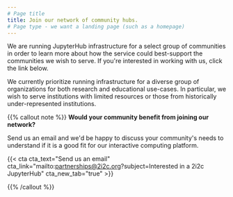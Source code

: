 ```yaml
---
# Page title
title: Join our network of community hubs.
# Page type - we want a landing page (such as a homepage)
---
```


We are running JupyterHub infrastructure for a select group of communities in order to learn more about how the service could best-support the communities we wish to serve. If you're interested in working with us, click the link below.

We currently prioritize running infrastructure for a diverse group of organizations for both research and educational use-cases. In particular, we wish to serve institutions with limited resources or those from historically under-represented institutions.

{{% callout note %}}
**Would your community benefit from joining our network?**

Send us an email and we'd be happy to discuss your community's needs to understand if it is a good fit for our interactive computing platform.

<style>
.cta-group a {
  color: white !important;
}
</style>

{{< cta cta_text="Send us an email" cta_link="mailto:partnerships@2i2c.org?subject=Interested in a 2i2c JupyterHub" cta_new_tab="true" >}}

{{% /callout %}}
